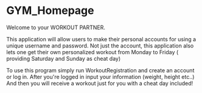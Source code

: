 # GYM_Homepage

Welcome to your WORKOUT PARTNER.

This application will allow users to make their personal accounts for using a unique username and password. Not just the account, this application also lets one get their own personalized workout from Monday to Friday ( providing Saturday and Sunday as cheat day)

To use this program simply run WorkoutRegistration and create an account or log in.
After you're logged in input your information (weight, height etc..)
And then you will receive a workout just for you with a cheat day included!
